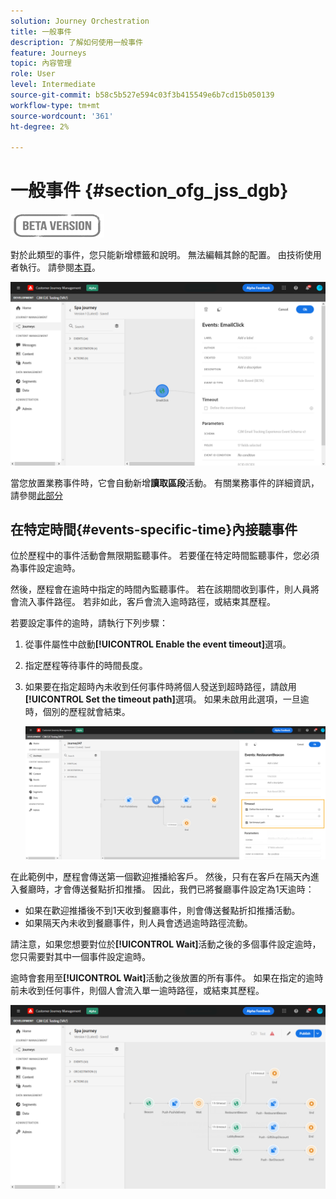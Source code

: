 ```yaml
---
solution: Journey Orchestration
title: 一般事件
description: 了解如何使用一般事件
feature: Journeys
topic: 內容管理
role: User
level: Intermediate
source-git-commit: b58c5b527e594c03f3b415549e6b7cd15b050139
workflow-type: tm+mt
source-wordcount: '361'
ht-degree: 2%

---
```


# 一般事件 {#section_ofg_jss_dgb}

![](../assets/do-not-localize/badge.png)

對於此類型的事件，您只能新增標籤和說明。 無法編輯其餘的配置。 由技術使用者執行。 請參閱[本頁](../event/about-events.md)。

![](../assets/general-events.png)

當您放置業務事件時，它會自動新增&#x200B;**讀取區段**&#x200B;活動。 有關業務事件的詳細資訊，請參閱[此部分](../event/about-events.md)

## 在特定時間{#events-specific-time}內接聽事件

位於歷程中的事件活動會無限期監聽事件。 若要僅在特定時間監聽事件，您必須為事件設定逾時。

然後，歷程會在逾時中指定的時間內監聽事件。 若在該期間收到事件，則人員將會流入事件路徑。 若非如此，客戶會流入逾時路徑，或結束其歷程。

若要設定事件的逾時，請執行下列步驟：

1. 從事件屬性中啟動&#x200B;**[!UICONTROL Enable the event timeout]**&#x200B;選項。

1. 指定歷程等待事件的時間長度。

1. 如果要在指定超時內未收到任何事件時將個人發送到超時路徑，請啟用&#x200B;**[!UICONTROL Set the timeout path]**&#x200B;選項。 如果未啟用此選項，一旦逾時，個別的歷程就會結束。

   ![](../assets/event-timeout.png)

在此範例中，歷程會傳送第一個歡迎推播給客戶。 然後，只有在客戶在隔天內進入餐廳時，才會傳送餐點折扣推播。 因此，我們已將餐廳事件設定為1天逾時：

* 如果在歡迎推播後不到1天收到餐廳事件，則會傳送餐點折扣推播活動。
* 如果隔天內未收到餐廳事件，則人員會透過逾時路徑流動。

請注意，如果您想要對位於&#x200B;**[!UICONTROL Wait]**&#x200B;活動之後的多個事件設定逾時，您只需要對其中一個事件設定逾時。

逾時會套用至&#x200B;**[!UICONTROL Wait]**&#x200B;活動之後放置的所有事件。 如果在指定的逾時前未收到任何事件，則個人會流入單一逾時路徑，或結束其歷程。

![](../assets/event-timeout-group.png)
